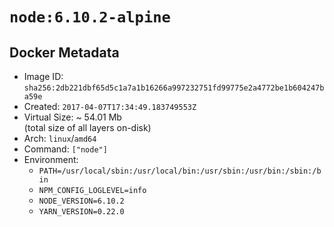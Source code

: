 # `node:6.10.2-alpine`

## Docker Metadata

- Image ID: `sha256:2db221dbf65d5c1a7a1b16266a997232751fd99775e2a4772be1b604247ba59e`
- Created: `2017-04-07T17:34:49.183749553Z`
- Virtual Size: ~ 54.01 Mb  
  (total size of all layers on-disk)
- Arch: `linux`/`amd64`
- Command: `["node"]`
- Environment:
  - `PATH=/usr/local/sbin:/usr/local/bin:/usr/sbin:/usr/bin:/sbin:/bin`
  - `NPM_CONFIG_LOGLEVEL=info`
  - `NODE_VERSION=6.10.2`
  - `YARN_VERSION=0.22.0`
